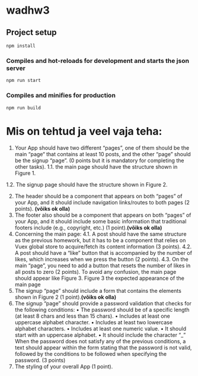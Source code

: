 # wadhw3

## Project setup
```
npm install
```

### Compiles and hot-reloads for development and starts the json server
```
npm run start
```

### Compiles and minifies for production
```
npm run build
```


# Mis on tehtud ja veel vaja teha:
1. Your App should have two different “pages”, one of them should be the main “page“ that
contains at least 10 posts, and the other “page” should be the signup “page”. (0 points but
it is mandatory for completing the other tasks).
1.1. the main page should have the structure shown in Figure 1.

1.2. The signup page should have the structure shown in Figure 2.

2. The header should be a component that appears on both “pages” of your App, and it
should include navigation links/routes to both pages (2 points). **(võiks ok olla)**
3. The footer also should be a component that appears on both “pages” of your App, and it
should include some basic information that traditional footers include (e.g., copyright, etc.)
(1 point).**(võiks ok olla)**
4. Concerning the main page:
4.1. A post should have the same structure as the previous homework, but it has to be a
component that relies on Vuex global store to acquire/fetch its content information (3
points).
4.2. A post should have a “like” button that is accompanied by the number of likes, which
increases when we press the button (2 points).
4.3. On the main “page”, you need to add a button that resets the number of likes in all posts
to zero (2 points).
To avoid any confusion, the main page should appear like Figure 3.
Figure 3 the expected appearance of the main page
5. The signup “page” should include a form that contains the elements shown in Figure 2 (1
point).**(võiks ok olla)**
6. The signup “page” should provide a password validation that checks for the following
conditions:
• The password should be of a specific length (at least 8 chars and less than 15 chars).
• Includes at least one uppercase alphabet character.
• Includes at least two lowercase alphabet characters.
• Includes at least one numeric value.
• It should start with an uppercase alphabet.
• It should include the character “_”
When the password does not satisfy any of the previous conditions, a text should appear
within the form stating that the password is not valid, followed by the conditions to be
followed when specifying the password. (3 points)
7. The styling of your overall App (1 point).
